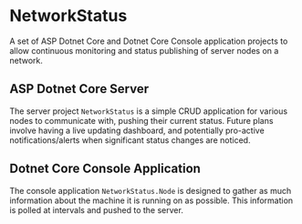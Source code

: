# NetworkStatus

A set of ASP Dotnet Core and Dotnet Core Console application projects to allow continuous monitoring and status publishing of server nodes on a network.

## ASP Dotnet Core Server

The server project `NetworkStatus` is a simple CRUD application for various nodes to communicate with, pushing their current status.
Future plans involve having a live updating dashboard, and potentially pro-active notifications/alerts when significant status changes are noticed.

## Dotnet Core Console Application

The console application `NetworkStatus.Node` is designed to gather as much information about the machine it is running on as possible.
This information is polled at intervals and pushed to the server.
